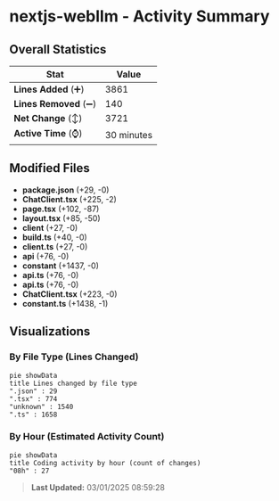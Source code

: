# nextjs-webllm - Activity Summary 

## Overall Statistics

| Stat                   | Value                                                             |
| ---------------------- | ----------------------------------------------------------------- |
| **Lines Added** (➕)   | 3861                                          |
| **Lines Removed** (➖) | 140                                        |
| **Net Change** (↕)    | 3721                |
| **Active Time** (⌚)   | 30 minutes |


## Modified Files
- **package.json** (+29, -0)
- **ChatClient.tsx** (+225, -2)
- **page.tsx** (+102, -87)
- **layout.tsx** (+85, -50)
- **client** (+27, -0)
- **build.ts** (+40, -0)
- **client.ts** (+27, -0)
- **api** (+76, -0)
- **constant** (+1437, -0)
- **api.ts** (+76, -0)
- **api.ts** (+76, -0)
- **ChatClient.tsx** (+223, -0)
- **constant.ts** (+1438, -1)

## Visualizations

### By File Type (Lines Changed)

```mermaid
pie showData
title Lines changed by file type
".json" : 29
".tsx" : 774
"unknown" : 1540
".ts" : 1658
```

### By Hour (Estimated Activity Count)

```mermaid
pie showData
title Coding activity by hour (count of changes)
"08h" : 27
```


> **Last Updated:** 03/01/2025 08:59:28